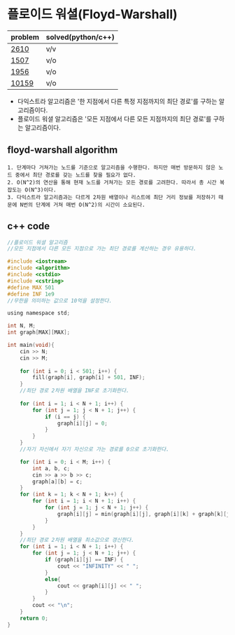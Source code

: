 # 플로이드 워셜(Floyd-Warshall)

|problem|solved(python/c++)|
|---|---|
|[2610](https://www.acmicpc.net/problem/2610)|v/v|
|[1507](https://www.acmicpc.net/problem/1507)|v/o|
|[1956](https://www.acmicpc.net/problem/1956)|v/o|
|[10159](https://www.acmicpc.net/problem/10159)|v/o|

- 다익스트라 알고리즘은 '한 지점에서 다른 특정 지점까지의 최단 경로'를 구하는 알고리즘이다.
- 플로이드 워셜 알고리즘은 '모든 지점에서 다른 모든 지점까지의 최단 경로'를 구하는 알고리즘이다.

## floyd-warshall algorithm

~~~
1. 단계마다 거쳐가는 노드를 기준으로 알고리즘을 수행한다. 하지만 매번 방문하지 않은 노드 중에서 최단 경로를 갖는 노드를 찾을 필요가 없다.
2. O(N^2)의 연산을 통해 현재 노드를 거쳐가는 모든 경로를 고려한다. 따라서 총 시간 복잡도는 O(N^3)이다.
3. 다익스트라 알고리즘과는 다르게 2차원 배열이나 리스트에 최단 거리 정보를 저장하기 때문에 N번의 단계에 거쳐 매번 O(N^2)의 시간이 소요된다.
~~~

## c++ code

```c
//플로이드 워셜 알고리즘
//모든 지점에서 다른 모든 지점으로 가는 최단 경로를 계산하는 경우 유용하다.

#include <iostream>
#include <algorithm>
#include <cstdio>
#include <cstring>
#define MAX 501
#define INF 1e9
//무한을 의미하는 값으로 10억을 설정한다.

using namespace std;

int N, M;
int graph[MAX][MAX];

int main(void){
    cin >> N;
    cin >> M;
    
    for (int i = 0; i < 501; i++) {
        fill(graph[i], graph[i] + 501, INF);
    }
    //최단 경로 2차원 배열을 INF로 초기화한다.
    
    for (int i = 1; i < N + 1; i++) {
        for (int j = 1; j < N + 1; j++) {
            if (i == j) {
                graph[i][j] = 0;
            }
        }
    }
    //자기 자신에서 자기 자신으로 가는 경로를 0으로 초기화한다.

    for (int i = 0; i < M; i++) {
        int a, b, c;
        cin >> a >> b >> c;
        graph[a][b] = c;
    }
    for (int k = 1; k < N + 1; k++) {
        for (int i = 1; i < N + 1; i++) {
            for (int j = 1; j < N + 1; j++) {
                graph[i][j] = min(graph[i][j], graph[i][k] + graph[k][j]);
            }
        }
    }
    //최단 경로 2차원 배열을 최소값으로 갱신한다.
    for (int i = 1; i < N + 1; i++) {
        for (int j = 1; j < N + 1; j++) {
            if (graph[i][j] == INF) {
                cout << "INFINITY" << " ";
            }
            else{
                cout << graph[i][j] << " ";
            }
        }
        cout << "\n";
    }
    return 0;
}
```
